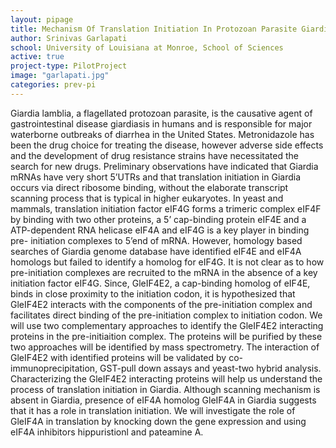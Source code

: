 ```yaml
---
layout: pipage
title: Mechanism Of Translation Initiation In Protozoan Parasite Giardia Lamblia
author: Srinivas Garlapati
school: University of Louisiana at Monroe, School of Sciences
active: true
project-type: PilotProject
image: "garlapati.jpg"
categories: prev-pi
---
```


<p>Giardia lamblia, a flagellated protozoan parasite, is the causative agent of gastrointestinal disease giardiasis in humans and is responsible for major waterborne outbreaks of diarrhea in the United States. Metronidazole has been the drug choice for treating the disease, however adverse side effects and the development of drug resistance strains have necessitated the search for new drugs. Preliminary observations have indicated that Giardia mRNAs have very short 5’UTRs and that translation initiation in Giardia occurs via direct ribosome binding, without the elaborate transcript scanning process that is typical in higher eukaryotes. In yeast and mammals, translation initiation factor eIF4G forms a trimeric complex eIF4F by binding with two other proteins, a 5’ cap-binding protein eIF4E and a ATP-dependent RNA helicase eIF4A and eIF4G is a key player in binding pre- initiation complexes to 5’end of mRNA. However, homology based searches of Giardia genome database have identified eIF4E and eIF4A homologs but failed to identify a homolog for eIF4G. It is not clear as to how pre-initiation complexes are recruited to the mRNA in the absence of a key initiation factor eIF4G. Since, GleIF4E2, a cap-binding homolog of eIF4E, binds in close proximity to the initiation codon, it is hypothesized that GleIF4E2 interacts with the components of the pre-initiation complex and facilitates direct binding of the pre-initiation complex to initiation codon. We will use two complementary approaches to identify the GleIF4E2 interacting proteins in the pre-initiaition complex. The proteins will be purified by these two approaches will be identified by mass spectrometry. The interaction of GleIF4E2 with identified proteins will be validated by co-immunoprecipitation, GST-pull down assays and yeast-two hybrid analysis. Characterizing the GleIF4E2 interacting proteins will help us understand the process of translation initiation in Giardia. Although scanning mechanism is absent in Giardia, presence of eIF4A homolog GleIF4A in Giardia suggests that it has a role in translation initiation. We will investigate the role of GleIF4A in translation by knocking down the gene expression and using eIF4A inhibitors hippuristionl and pateamine A.
  </p>
